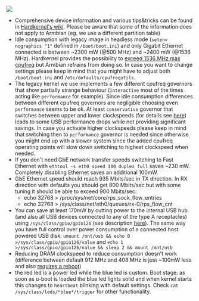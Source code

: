 [![](http://www.armbian.com/wp-content/uploads/2016/03/odroidc2.png
)](http://www.armbian.com/odroid-c2/)

- Comprehensive device information and various tips&tricks can be found in [Hardkernel's wiki](http://odroid.com/dokuwiki/doku.php?id=en:odroid-c2). Please be aware that some of the information does not apply to Armbian (eg. we use a different partition table)
- Idle consumption with legacy image in headless mode (`setenv nographics "1"` defined in `/boot/boot.ini`) and only Gigabit Ethernet connected is between ~2300 mW (@500 MHz) and ~2400 mW (@1536 MHz). Hardkernel provides the possibility to [exceed 1536 MHz max cpufreq](http://odroid.com/dokuwiki/doku.php?id=en:c2_set_cpu_freq) but Armbian refrains from doing so. In case you want to change settings please keep in mind that you might have to adjust both `/boot/boot.ini` and `/etc/defaults/cpufrequtils`.
- The legacy kernel we use implements a few different cpufreq governors that show partially strange behaviour (`interactive` most of the times acting like `performance` for example). Since idle consumption differences between different cpufreq governors are negligible choosing even `performance` seems to be ok. At least `conservative` governor that switches between upper and lower clockspeeds (for details see [here](https://github.com/igorpecovnik/lib/issues/499#issuecomment-253481174)) leads to some USB performance drops while not providing significant savings. In case you activate higher clockspeeds please keep in mind that switching then to `performance` governor is needed since otherwise you might end up with a slower system since the added cpufreq operating points will slow down switching to highest clockspeed when needed.
- If you don't need GbE network transfer speeds switching to Fast Ethernet with `ethtool -s eth0 speed 100 duplex full` saves ~230 mW. Completely disabling Ethernet saves an additional 100mW.
- GbE Ethernet speed should reach 935 Mbits/sec in TX direction. In RX direction with defaults you should get 800 Mbits/sec but with some tuning it should be able to exceed 900 Mbits/sec:
  - echo 32768 > /proc/sys/net/core/rps_sock_flow_entries
  - echo 32768 > /sys/class/net/eth0/queues/rx-0/rps_flow_cnt
- You can save at least 170mW by cutting power to the internal USB hub (and also all USB devices connected to any of the type A receptacles) using `/sys/class/gpio/gpio126` (see description [here](http://forum.odroid.com/viewtopic.php?t=22637&p=151969#p151982)). The same way you have full control over power consumption of a connected host powered USB disk: `umount /mnt/usb && echo 0 >/sys/class/gpio/gpio126/value` and `echo 1 >/sys/class/gpio/gpio126/value && sleep 2 && mount /mnt/usb`
- Reducing DRAM clockspeed to reduce consumption doesn't work (difference between default 912 MHz and 408 MHz is just ~100mW less and also [requires a reboot](http://odroid.com/dokuwiki/doku.php?id=en:c2_adjust_ddrclk))
- the red led is a power led while the blue led is custom. Boot stage: as soon as u-boot is loaded the blue led lights solid and when kernel starts this changes to `heartbeat` blinking with default settings. Check `cat /sys/class/leds/*blue*/trigger` for other functionality.